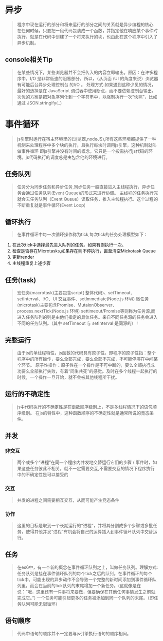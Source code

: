 # 异步
> 程序中现在运行的部分和将来运行的部分之间的关系就是异步编程的核心
> 在任何时候，只要把一段代码包装成一个函数，并指定他在响应某个事件时执行，就是在代码中创建了一个将来执行的块，也由此在这个程序中引入了异步机制。

## console相关Tip
> 在某些情况下，某些浏览器并不会把传入的内容立即输出。原因：在许多程序中，I/O 是非常低速的阻塞部分。所以，（从页面 /UI 的角度来说）浏览器有可能后台异步处理控制台 的I/O 。
> 处理方式:如果遇到这种少见的情况，最好的选择是在 JavaScript 调试器中使用断点，而不要依赖控制台输出。次优的方案是把对象序列化到一个字符串中，以强制执行一次“快照”，比如通过 JSON.stringify(..)

# 事件循环
> js引擎时运行在宿主环境里的(浏览器,nodeJS),所有这些环境都提供了一种机制来处理程序中多个块的执行，且执行每块时调用js引擎，这种机制就叫做事件循环
> 即js引擎并没有时间的概念，它只是一个按需执行js代码的环境。js代码执行的调度总是由包含他的环境进行。
## 任务队列
> 任务分为同步任务和异步任务,同步任务一般直接进入主线程执行，异步任务会通过任务队列(Event Queue)的形式来进行协调。
> 主线程的任务执行完就会去任务队列（Event Queue）读取任务，推入主线程执行。这个过程的不断重复就是事件循环(Event Loop)
## 循环执行
> 在事件循环中每一次循环操作称为tick,每次tick的任务处理模型如下：
1. 在此次tick中选择最先进入队列的任务。如果有则执行一次。
2. 检查是否存在Microtasks,如果存在则不停执行，直至清空Mickotask Queue
3. 更新render
4. 主线程重复上述步骤
## 任务(task)
> 宏任务(macrotask)主要包含script( 整体代码)、setTimeout、setInterval、I/O、UI 交互事件、setImmediate(Node.js 环境)
> 微任务(microtask)主要包含Promise、MutaionObserver、process.nextTick(Node.js 环境)
> settimeout/Promise等则称为任务源,而进入任务队列的则是由他们指定的具体任务。来自不同任务源的任务会进入不同的任务队列。（其中 setTimeout 与 setInterval 是同源的）！

## 完整运行
> 由于js的单线程特性，js函数的代码具有原子性。即程序的原子性指：整个程序中的所有操作，要么全部完成，要么全部不完成，不可能停滞在中间某个环节。
> 原子性操作：原子性在一个操作是不可中断的，要么全部执行成功要么全部执行失败，有着“同生共死”的感觉。及时在多个线程一起执行的时候，一个操作一旦开始，就不会被其他线程所干扰。

## 运行的不确定性
> js中代码执行的不确定性是在函数顺序级别上，不是多线程情况下的语句顺序级别。
> 在js的特性中，这种函数顺序的不确定性就是通常所说的竞态条件。

## 并发

### 非交互
> 两个或多个“进程”在同一个程序内并发地交替运行它们的步骤 / 事件时，如果这些任务彼此不相关，就不一定需要交互,不需要交互的情况下程序执行中的不确定性是可以接受的
### 交互
> 并发的进程之间需要相互交互，从而可能产生竞态条件
### 协作
> 这里的目标是取到一个长期运行的“进程”，并将其分割成多个步骤或多批任务，使得其他并发“进程”有机会将自己的运算插入到事件循环队列中交替运行。

## 任务
> 在es6中，有一个新的概念在事件循环队列之上，叫做任务队列。理解方式: 任务队列是挂在事件循环队列的每个tick之后的队列。在事件循环的每个tick中，可能出现的异步动作不会导致一个完整的新时间添加到事件循环队列里，而会在当前的tick队列的末尾增加一个新任务。(这就像是在说：“哦，这里还有一件事将来要做，但要确保在其他任何事情发生之前就完成它。”)
> 一个任务可能引起更多的任务被添加到同一个队列的末尾。（即任务队列可能无限循环）

## 语句顺序
> 代码中语句的顺序并不一定要与js引擎执行语句的顺序相同。
